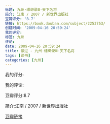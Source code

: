 ```yaml
---
标题: 九州·缥缈录Ⅲ·天下名将
简介: 江南 / 2007 / 新世界出版社
豆瓣评分: '8.7'
链接: https://book.douban.com/subject/2253753/
创建时间: '2009-04-16 20:59:24'
我的评分:
标签: 九州
评论:
date: 2009-04-16 20:59:24
title: 读过 - 九州·缥缈录Ⅲ·天下名将
tags: [读书]
categories: [九州]
---
```


我的评分:

我的评论:

豆瓣评分:8.7

简介:江南 / 2007 / 新世界出版社

[豆瓣链接](https://book.douban.com/subject/2253753/)

